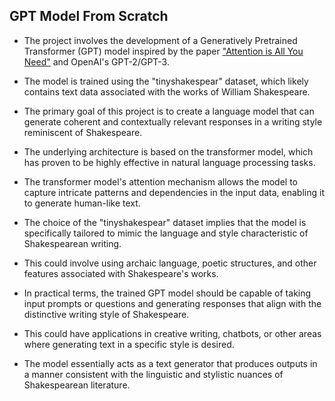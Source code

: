 ## **GPT Model From Scratch**

- The project involves the development of a Generatively Pretrained Transformer (GPT) model inspired by the paper ["Attention is All You Need"](https://arxiv.org/pdf/1706.03762.pdf) and OpenAI's GPT-2/GPT-3.
- The model is trained using the "tinyshakespear" dataset, which likely contains text data associated with the works of William Shakespeare.

- The primary goal of this project is to create a language model that can generate coherent and contextually relevant responses in a writing style reminiscent of Shakespeare.
- The underlying architecture is based on the transformer model, which has proven to be highly effective in natural language processing tasks.
- The transformer model's attention mechanism allows the model to capture intricate patterns and dependencies in the input data, enabling it to generate human-like text.

- The choice of the "tinyshakespear" dataset implies that the model is specifically tailored to mimic the language and style characteristic of Shakespearean writing.
- This could involve using archaic language, poetic structures, and other features associated with Shakespeare's works.

- In practical terms, the trained GPT model should be capable of taking input prompts or questions and generating responses that align with the distinctive writing style of Shakespeare.
- This could have applications in creative writing, chatbots, or other areas where generating text in a specific style is desired.
- The model essentially acts as a text generator that produces outputs in a manner consistent with the linguistic and stylistic nuances of Shakespearean literature.
